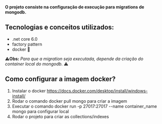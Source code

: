 **O projeto consiste na configuração de execução para migrations de mongodb.**

## Tecnologias e conceitos utilizados:

 * .net core 6.0
 * factory pattern
 * docker :whale:

:warning:**Obs:** *Para que a migration seja executada, depende da criação do container local do mongodb.* :warning:

## Como configurar a imagem docker?
1. Instalar o docker https://docs.docker.com/desktop/install/windows-install/
2. Rodar o comando docker pull mongo para criar a imagem
3. Executar o comando docker run -p 27017:27017 --name container_name mongo para configurar local
4. Rodar o projeto para criar as collections/indexes



